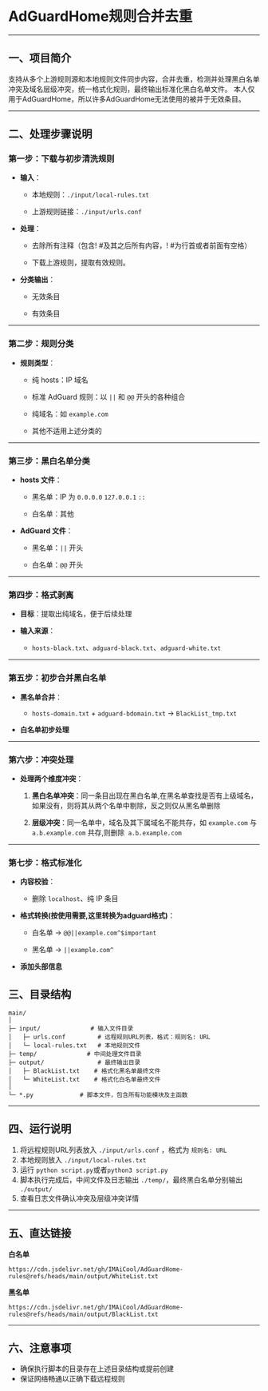 # AdGuardHome规则合并去重

---

## 一、项目简介

支持从多个上游规则源和本地规则文件同步内容，合并去重，检测并处理黑白名单冲突及域名层级冲突，统一格式化规则，最终输出标准化黑白名单文件。
本人仅用于AdGuardHome，所以许多AdGuardHome无法使用的被并于无效条目。

---

## 二、处理步骤说明

### **第一步：下载与初步清洗规则**

* **输入**：
  
  * 本地规则：`./input/local-rules.txt`
  
  * 上游规则链接：`./input/urls.conf`

* **处理**：
  
  * 去除所有注释（包含! #及其之后所有内容，! #为行首或者前面有空格）
  
  * 下载上游规则，提取有效规则。

* **分类输出**：
  
  * 无效条目
  
  * 有效条目

* * *

### **第二步：规则分类**

* **规则类型**：
  
  * 纯 hosts：IP 域名
  
  * 标准 AdGuard 规则：以 `||` 和 `@@` 开头的各种组合
  
  * 纯域名：如 `example.com`
  
  * 其他不适用上述分类的

* * *

### **第三步：黑白名单分类**

* **hosts 文件**：
  
  * 黑名单：IP 为 `0.0.0.0` `127.0.0.1` `::`
  
  * 白名单：其他

* **AdGuard 文件**：
  
  * 黑名单：`||` 开头
  
  * 白名单：`@@` 开头

* * *

### **第四步：格式剥离**

* **目标**：提取出纯域名，便于后续处理

* **输入来源**：
  
  * `hosts-black.txt`、`adguard-black.txt`、`adguard-white.txt`

* * *

### **第五步：初步合并黑白名单**

* **黑名单合并**：
  
  * `hosts-domain.txt` + `adguard-bdomain.txt` → `BlackList_tmp.txt`

* **白名单初步处理**

* * *

### **第六步：冲突处理**

* **处理两个维度冲突**：
  
  1. **黑白名单冲突**：同一条目出现在黑白名单,在黑名单查找是否有上级域名，如果没有，则将其从两个名单中剔除，反之则仅从黑名单删除
  
  2. **层级冲突**：同一名单中，域名及其下属域名不能共存，如 `example.com` 与 `a.b.example.com` 共存,则删除` a.b.example.com` 

* * *

### **第七步：格式标准化**

* **内容校验**：
  
  * 删除 `localhost`、纯 IP 条目

* **格式转换(按使用需要,这里转换为adguard格式)**：
  
  * 白名单 → `@@||example.com^$important`
  
  * 黑名单 → `||example.com^`

* **添加头部信息**


## 三、目录结构

```
main/
│
├─ input/              # 输入文件目录
│   ├─ urls.conf         # 远程规则URL列表，格式：规则名: URL
│   └─ local-rules.txt   # 本地规则文件
├─ temp/              # 中间处理文件目录
├─ output/               # 最终输出目录
│   ├─ BlackList.txt    # 格式化黑名单最终文件
│   └─ WhiteList.txt    # 格式化白名单最终文件
│
└─ *.py             # 脚本文件，包含所有功能模块及主函数
```

---

## 四、运行说明

1. 将远程规则URL列表放入 `./input/urls.conf` ，格式为 `规则名: URL`
2. 本地规则放入 `./input/local-rules.txt`
3. 运行 `python script.py`或者`python3 script.py`
4. 脚本执行完成后，中间文件及日志输出 `./temp/`，最终黑白名单分别输出 `./output/`
5. 查看日志文件确认冲突及层级冲突详情

---
## 五、直达链接
**白名单**

    https://cdn.jsdelivr.net/gh/IMAiCool/AdGuardHome-rules@refs/heads/main/output/WhiteList.txt

**黑名单**

    https://cdn.jsdelivr.net/gh/IMAiCool/AdGuardHome-rules@refs/heads/main/output/BlackList.txt



---
## 六、注意事项

- 确保执行脚本的目录存在上述目录结构或提前创建
- 保证网络畅通以正确下载远程规则
